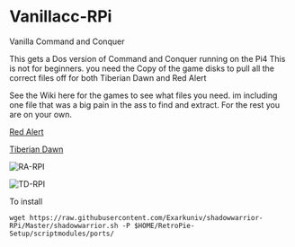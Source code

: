 # Vanillacc-RPi
Vanilla Command and Conquer

This gets a Dos version of Command and Conquer running on the Pi4
This is not for beginners. you need the Copy of the game disks to pull all the correct files off for both Tiberian Dawn and Red Alert 

See the Wiki here for the games to see what files you need. 
im including one file that was a big pain in the ass to find and extract. 
For the rest you are on your own. 

[Red Alert](https://github.com/TheAssemblyArmada/Vanilla-Conquer/wiki/Installing-VanillaRA)

[Tiberian Dawn](https://github.com/TheAssemblyArmada/Vanilla-Conquer/wiki/Installing-VanillaTD)


![RA-RPI](https://i.ytimg.com/vi/pCzb84gqATk/maxresdefault.jpg)



![TD-RPI](https://i.ytimg.com/vi/8iifoVrCnc4/hqdefault.jpg)


To install

`wget https://raw.githubusercontent.com/Exarkuniv/shadowwarrior-RPi/Master/shadowwarrior.sh -P $HOME/RetroPie-Setup/scriptmodules/ports/`
